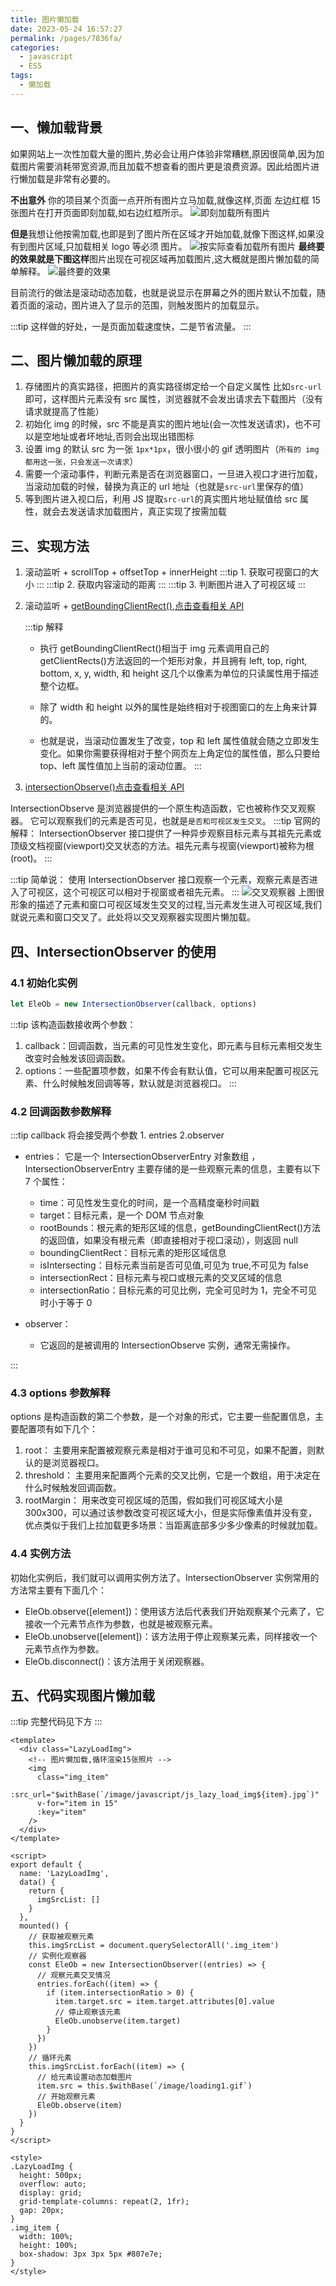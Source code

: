 ```yaml
---
title: 图片懒加载
date: 2023-05-24 16:57:27
permalink: /pages/7836fa/
categories:
  - javascript
  - ES5
tags:
  - 懒加载
---
```


## 一、懒加载背景

如果网站上一次性加载大量的图片,势必会让用户体验非常糟糕,原因很简单,因为加载图片需要消耗带宽资源,而且加载不想查看的图片更是浪费资源。因此给图片进行懒加载是非常有必要的。

**不出意外**
你的项目某个页面一点开所有图片立马加载,就像这样,页面 左边红框 15 张图片在打开页面即刻加载,如右边红框所示。
![即刻加载所有图片](~@pub/image/javascript/js002.png)

**但是**我想让他按需加载,也即是到了图片所在区域才开始加载,就像下图这样,如果没有到图片区域,只加载相关 logo 等必须 图片。
![按实际查看加载所有图片](~@pub/image/javascript/js003.png)
**最终要的效果就是下图这样**图片出现在可视区域再加载图片,这大概就是图片懒加载的简单解释。
![最终要的效果](~@pub/image/javascript/js004.gif)

目前流行的做法是滚动动态加载，也就是说显示在屏幕之外的图片默认不加载，随着页面的滚动，图片进入了显示的范围，则触发图片的加载显示。

:::tip 这样做的好处，一是页面加载速度快，二是节省流量。
:::

## 二、图片懒加载的原理

1. 存储图片的真实路径，把图片的真实路径绑定给一个自定义属性 比如`src-url`即可，这样图片元素没有 src 属性，浏览器就不会发出请求去下载图片（没有请求就提高了性能）
2. 初始化 img 的时候，src 不能是真实的图片地址(会一次性发送请求)，也不可以是空地址或者坏地址,否则会出现出错图标
3. 设置 img 的默认 src 为一张 `1px*1px`，很小很小的 gif 透明图片（`所有的 img 都用这一张，只会发送一次请求`）
4. 需要一个滚动事件，判断元素是否在浏览器窗口，一旦进入视口才进行加载，当滚动加载的时候，替换为真正的 url 地址（也就是`src-url`里保存的值）
5. 等到图片进入视口后，利用 JS 提取`src-url`的真实图片地址赋值给 src 属性，就会去发送请求加载图片，真正实现了按需加载

## 三、实现方法

1.  滚动监听 + scrollTop + offsetTop + innerHeight
    :::tip 1. 获取可视窗口的大小
    :::
    :::tip 2. 获取内容滚动的距离
    :::
    :::tip 3. 判断图片进入了可视区域
    :::

2.  滚动监听 + [getBoundingClientRect()](https://developer.mozilla.org/zh-CN/docs/Web/API/Element/getBoundingClientRect),[点击查看相关 API](https://developer.mozilla.org/zh-CN/docs/Web/API/Element/getBoundingClientRect)

    :::tip 解释

    - 执行 getBoundingClientRect()相当于 img 元素调用自己的 getClientRects()方法返回的一个矩形对象，并且拥有 left, top, right, bottom, x, y, width, 和 height 这几个以像素为单位的只读属性用于描述整个边框。

    - 除了 width 和 height 以外的属性是始终相对于视图窗口的左上角来计算的。

    - 也就是说，当滚动位置发生了改变，top 和 left 属性值就会随之立即发生变化。如果你需要获得相对于整个网页左上角定位的属性值，那么只要给 top、left 属性值加上当前的滚动位置。
      :::

3.  [intersectionObserve()](https://developer.mozilla.org/en-US/docs/Web/API/Intersection_Observer_API)[点击查看相关 API](https://developer.mozilla.org/en-US/docs/Web/API/Intersection_Observer_API)

IntersectionObserve 是浏览器提供的一个原生构造函数，它也被称作交叉观察器。 它可以观察我们的元素是否可见，也就是`是否和可视区发生交叉`。
:::tip 官网的解释：
IntersectionObserver 接口提供了一种异步观察目标元素与其祖先元素或顶级文档视窗(viewport)交叉状态的方法。祖先元素与视窗(viewport)被称为根(root)。
:::

:::tip 简单说：
使用 IntersectionObserver 接口观察一个元素，观察元素是否进入了可视区，这个可视区可以相对于视窗或者祖先元素。
:::
![交叉观察器](~@pub/image/javascript/js001.png)
上图很形象的描述了元素和窗口可视区域发生交叉的过程,当元素发生进入可视区域,我们就说元素和窗口交叉了。此处将以交叉观察器实现图片懒加载。

## 四、IntersectionObserver 的使用

### 4.1 初始化实例

```js
let EleOb = new IntersectionObserver(callback, options)
```

:::tip 该构造函数接收两个参数：

1. callback：回调函数，当元素的可见性发生变化，即元素与目标元素相交发生改变时会触发该回调函数。
2. options：一些配置项参数，如果不传会有默认值，它可以用来配置可视区元素、什么时候触发回调等等，默认就是浏览器视口。
   :::

### 4.2 回调函数参数解释

:::tip callback 将会接受两个参数 1. entries 2.observer

- entries：
  它是一个 IntersectionObserverEntry 对象数组 ，IntersectionObserverEntry 主要存储的是一些观察元素的信息，主要有以下 7 个属性：

  - time：可见性发生变化的时间，是一个高精度毫秒时间戳
  - target：目标元素，是一个 DOM 节点对象
  - rootBounds：根元素的矩形区域的信息，getBoundingClientRect()方法的返回值，如果没有根元素（即直接相对于视口滚动），则返回 null
  - boundingClientRect：目标元素的矩形区域信息
  - isIntersecting：目标元素当前是否可见值,可见为 true,不可见为 false
  - intersectionRect：目标元素与视口或根元素的交叉区域的信息
  - intersectionRatio：目标元素的可见比例，完全可见时为 1，完全不可见时小于等于 0

- observer：
  - 它返回的是被调用的 IntersectionObserve 实例，通常无需操作。

:::

### 4.3 options 参数解释

options 是构造函数的第二个参数，是一个对象的形式，它主要一些配置信息，主要配置项有如下几个：

1. root：
   主要用来配置被观察元素是相对于谁可见和不可见，如果不配置，则默认的是浏览器视口。
2. threshold：
   主要用来配置两个元素的交叉比例，它是一个数组，用于决定在什么时候触发回调函数。
3. rootMargin：
   用来改变可视区域的范围，假如我们可视区域大小是 300x300，可以通过该参数改变可视区域大小，但是实际像素值并没有变，优点类似于我们上拉加载更多场景：当距离底部多少多少像素的时候就加载。

### 4.4 实例方法

初始化实例后，我们就可以调用实例方法了。IntersectionObserver 实例常用的方法常主要有下面几个：

- EleOb.observe([element])：使用该方法后代表我们开始观察某个元素了，它接收一个元素节点作为参数，也就是被观察元素。
- EleOb.unobserve([element])：该方法用于停止观察某元素，同样接收一个元素节点作为参数。
- EleOb.disconnect()：该方法用于关闭观察器。

## 五、代码实现图片懒加载

<LazyLoadImg/>

:::tip 完整代码见下方
:::

```vue
<template>
  <div class="LazyLoadImg">
    <!-- 图片懒加载,循环渲染15张照片 -->
    <img
      class="img_item"
      :src_url="$withBase(`/image/javascript/js_lazy_load_img${item}.jpg`)"
      v-for="item in 15"
      :key="item"
    />
  </div>
</template>

<script>
export default {
  name: 'LazyLoadImg',
  data() {
    return {
      imgSrcList: []
    }
  },
  mounted() {
    // 获取被观察元素
    this.imgSrcList = document.querySelectorAll('.img_item')
    // 实例化观察器
    const EleOb = new IntersectionObserver((entries) => {
      // 观察元素交叉情况
      entries.forEach((item) => {
        if (item.intersectionRatio > 0) {
          item.target.src = item.target.attributes[0].value
          // 停止观察该元素
          EleOb.unobserve(item.target)
        }
      })
    })
    // 循环元素
    this.imgSrcList.forEach((item) => {
      // 给元素设置动态加载图片
      item.src = this.$withBase(`/image/loading1.gif`)
      // 开始观察元素
      EleOb.observe(item)
    })
  }
}
</script>

<style>
.LazyLoadImg {
  height: 500px;
  overflow: auto;
  display: grid;
  grid-template-columns: repeat(2, 1fr);
  gap: 20px;
}
.img_item {
  width: 100%;
  height: 100%;
  box-shadow: 3px 3px 5px #807e7e;
}
</style>
```
